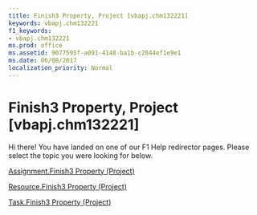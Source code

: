 ```yaml
---
title: Finish3 Property, Project [vbapj.chm132221]
keywords: vbapj.chm132221
f1_keywords:
- vbapj.chm132221
ms.prod: office
ms.assetid: 9077595f-a091-4148-ba1b-c2844ef1e9e1
ms.date: 06/08/2017
localization_priority: Normal
---
```



# Finish3 Property, Project [vbapj.chm132221]

Hi there! You have landed on one of our F1 Help redirector pages. Please select the topic you were looking for below.

[Assignment.Finish3 Property (Project)](http://msdn.microsoft.com/library/d76d6820-68b7-1742-1b7c-c8ab69d928cf%28Office.15%29.aspx)

[Resource.Finish3 Property (Project)](http://msdn.microsoft.com/library/1b9dd528-1187-7792-9065-33f8ab4c986e%28Office.15%29.aspx)

[Task.Finish3 Property (Project)](http://msdn.microsoft.com/library/4fdb98f4-8801-5ccd-2794-885f7a655501%28Office.15%29.aspx)

